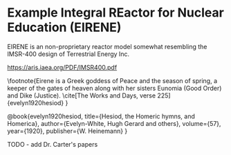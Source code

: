 # Example Integral REactor for Nuclear Education (EIRENE) 

EIRENE is an non-proprietary reactor model somewhat resembling the IMSR-400 design of Terrestrial Energy Inc.

https://aris.iaea.org/PDF/IMSR400.pdf

\footnote{Eirene is a Greek goddess of Peace and the season of spring, a keeper of the gates of heaven along with her sisters Eunomia (Good Order) and Dike (Justice). \cite[The Works and Days, verse 225]{evelyn1920hesiod} }

@book{evelyn1920hesiod,
  title={Hesiod, the Homeric hymns, and Homerica},
  author={Evelyn-White, Hugh Gerard and others},
  volume={57},
  year={1920},
  publisher={W. Heinemann}
}

TODO - add Dr. Carter's papers

